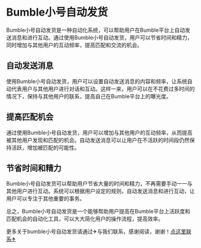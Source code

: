 # Bumble小号自动发货

Bumble小号自动发货是一种自动化系统，可以帮助用户在Bumble平台上自动发送消息和进行互动。通过使用Bumble小号自动发货，用户可以节省时间和精力，同时增加与其他用户的互动频率，提高匹配和交流的机会。

## 自动发送消息

使用Bumble小号自动发货，用户可以设置自动发送消息的内容和频率，让系统自动代表用户与其他用户进行对话和互动。这样一来，用户可以在不花费过多时间的情况下，保持与其他用户的联系，提高自己在Bumble平台上的曝光度。

## 提高匹配机会

通过使用Bumble小号自动发货，用户可以增加与其他用户的互动频率，从而提高被其他用户发现和匹配的机会。自动发送消息可以让用户在不活跃的时间段仍然保持活跃，增加被匹配的可能性。

## 节省时间和精力

Bumble小号自动发货可以帮助用户节省大量的时间和精力，不再需要手动一一与其他用户进行互动。系统可以根据用户设定的规则，自动发送消息和进行互动，让用户可以专注于其他重要的事务。

总之，Bumble小号自动发货是一个能够帮助用户提高在Bumble平台上活跃度和匹配机会的自动化工具，可以大大简化用户的操作流程，提高效率。

更多关于bumble小号自动发货请通过✈与我们联系，感谢阅读，谢谢！[点这里联系✈](https://acc.k02.cc)